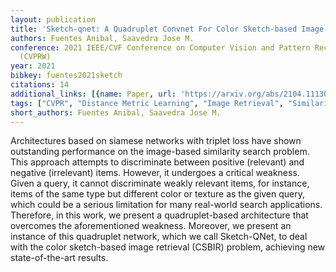 ```yaml
---
layout: publication
title: 'Sketch-qnet: A Quadruplet Convnet For Color Sketch-based Image Retrieval'
authors: Fuentes Anibal, Saavedra Jose M.
conference: 2021 IEEE/CVF Conference on Computer Vision and Pattern Recognition Workshops
  (CVPRW)
year: 2021
bibkey: fuentes2021sketch
citations: 14
additional_links: [{name: Paper, url: 'https://arxiv.org/abs/2104.11130'}]
tags: ["CVPR", "Distance Metric Learning", "Image Retrieval", "Similarity Search"]
short_authors: Fuentes Anibal, Saavedra Jose M.
---
```

Architectures based on siamese networks with triplet loss have shown
outstanding performance on the image-based similarity search problem. This
approach attempts to discriminate between positive (relevant) and negative
(irrelevant) items. However, it undergoes a critical weakness. Given a query,
it cannot discriminate weakly relevant items, for instance, items of the same
type but different color or texture as the given query, which could be a
serious limitation for many real-world search applications. Therefore, in this
work, we present a quadruplet-based architecture that overcomes the
aforementioned weakness. Moreover, we present an instance of this quadruplet
network, which we call Sketch-QNet, to deal with the color sketch-based image
retrieval (CSBIR) problem, achieving new state-of-the-art results.